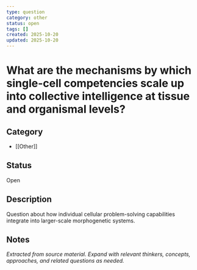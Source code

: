```yaml
---
type: question
category: other
status: open
tags: []
created: 2025-10-20
updated: 2025-10-20
---
```


# What are the mechanisms by which single-cell competencies scale up into collective intelligence at tissue and organismal levels?

## Category

- [[Other]]

## Status

Open

## Description

Question about how individual cellular problem-solving capabilities integrate into larger-scale morphogenetic systems.

## Notes

*Extracted from source material. Expand with relevant thinkers, concepts, approaches, and related questions as needed.*
